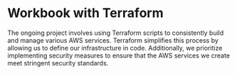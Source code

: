 # Workbook with Terraform
The ongoing project involves using Terraform scripts to consistently build and manage various AWS services. Terraform simplifies this process by allowing us to define our infrastructure in code. Additionally, we prioritize implementing security measures to ensure that the AWS services we create meet stringent security standards.
